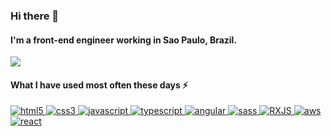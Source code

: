 ### Hi there 👋

#### I'm a front-end engineer working in Sao Paulo, Brazil.

<a href="https://www.linkedin.com/in/natalialuizads/">
    <img src="https://img.shields.io/badge/linkedin-%230077B5.svg?&style=for-the-badge&logo=linkedin&logoColor=white" />
</a>

#### What I have used most often these days ⚡

<a href="https://www.w3.org/html/" target="_blank">
  <img src="https://img.shields.io/badge/HTML5-E34F26?style=for-the-badge&logo=html5&logoColor=white" alt="html5" />
</a>
<a href="https://www.w3schools.com/css/" target="_blank">
  <img src="https://img.shields.io/badge/CSS3-1572B6?style=for-the-badge&logo=css3&logoColor=white" alt="css3" />
</a>
<a href="https://developer.mozilla.org/en-US/docs/Web/JavaScript" target="_blank">
  <img src="https://img.shields.io/badge/JavaScript-F7DF1E?style=for-the-badge&logo=javascript&logoColor=black" alt="javascript" />
</a>
<a href="https://www.typescriptlang.org/" target="_blank">
  <img src="https://img.shields.io/badge/TypeScript-007ACC?style=for-the-badge&logo=typescript&logoColor=white" alt="typescript" />
</a>
<a href="https://angular.io" target="_blank">
  <img src="https://img.shields.io/badge/Angular-DD0031?style=for-the-badge&logo=angular&logoColor=white" alt="angular" />
</a>
<a href="https://sass-lang.com/" target="_blank">
  <img src="https://img.shields.io/badge/Sass-bf4080?style=for-the-badge&logo=sass&logoColor=white" alt="sass" />
</a>
<a href="https://rxjs.dev/" target="_blank">
  <img src="https://img.shields.io/badge/RXJS-E34F26?style=for-the-badge&logo=RXJS&logoColor=white%22" alt="RXJS" />
</a>
<a href="https://aws.amazon.com/" target="_blank">
  <img src="https://img.shields.io/badge/Amazon_AWS-232F3E?style=for-the-badge&logo=amazon-aws&logoColor=white" alt="aws" />
</a>

<a href="https://react.dev/" target="_blank">
  <img src="https://img.shields.io/badge/Python-3776AB?style=for-the-badge&logo=react&logoColor=white" alt="react" />
</a>
